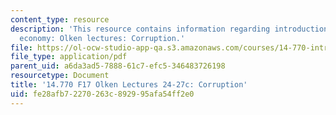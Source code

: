 ```yaml
---
content_type: resource
description: 'This resource contains information regarding introduction to political
  economy: Olken lectures: Corruption.'
file: https://ol-ocw-studio-app-qa.s3.amazonaws.com/courses/14-770-introduction-to-political-economy-fall-2017/fe28afb72270263c892995afa54ff2e0_MIT14_770F17_lec24_27c.pdf
file_type: application/pdf
parent_uid: a6da3ad5-7888-61c7-efc5-346483726198
resourcetype: Document
title: '14.770 F17 Olken Lectures 24-27c: Corruption'
uid: fe28afb7-2270-263c-8929-95afa54ff2e0
---
```

